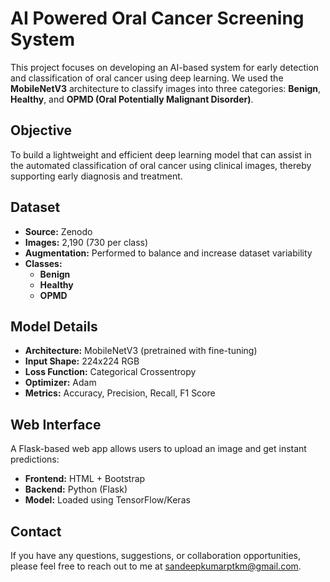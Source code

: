 # AI Powered Oral Cancer Screening System

This project focuses on developing an AI-based system for early detection and classification of oral cancer using deep learning. We used the **MobileNetV3** architecture to classify images into three categories: **Benign**, **Healthy**, and **OPMD (Oral Potentially Malignant Disorder)**.


## Objective

To build a lightweight and efficient deep learning model that can assist in the automated classification of oral cancer using clinical images, thereby supporting early diagnosis and treatment.


## Dataset

- **Source:** Zenodo
- **Images:** 2,190 (730 per class)
- **Augmentation:** Performed to balance and increase dataset variability
- **Classes:**
  - **Benign**
  - **Healthy**
  - **OPMD**


## Model Details

- **Architecture:** MobileNetV3 (pretrained with fine-tuning)
- **Input Shape:** 224x224 RGB
- **Loss Function:** Categorical Crossentropy
- **Optimizer:** Adam
- **Metrics:** Accuracy, Precision, Recall, F1 Score


## Web Interface

A Flask-based web app allows users to upload an image and get instant predictions:

- **Frontend:** HTML + Bootstrap
- **Backend:** Python (Flask)
- **Model:** Loaded using TensorFlow/Keras


## Contact

If you have any questions, suggestions, or collaboration opportunities, please feel free to reach out to me at sandeepkumarptkm@gmail.com.

